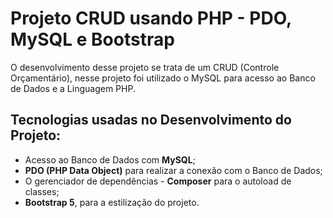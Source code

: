 # Projeto CRUD usando PHP - PDO, MySQL e Bootstrap

O desenvolvimento desse projeto se trata de um CRUD (Controle Orçamentário), nesse projeto foi utilizado o MySQL para acesso ao Banco de Dados e a Linguagem PHP.

## Tecnologias usadas no Desenvolvimento do Projeto:

* Acesso ao Banco de Dados com **MySQL**;
* **PDO (PHP Data Object)** para realizar a conexão com o Banco de Dados;
* O gerenciador de dependências - **Composer** para o autoload de classes;
* **Bootstrap 5**, para a estilização do projeto.
